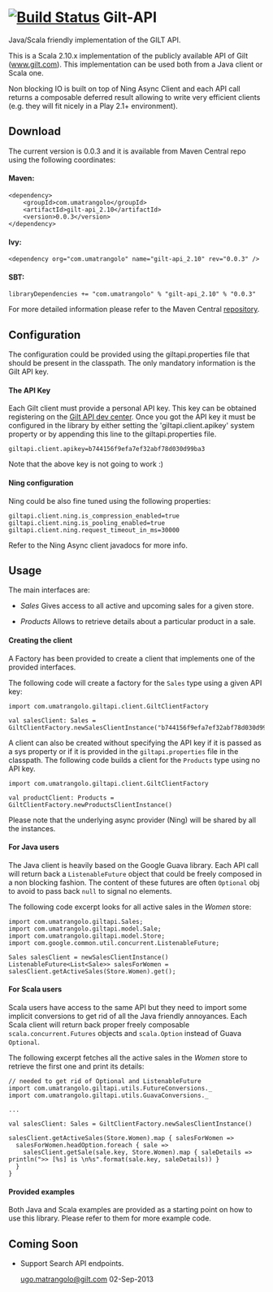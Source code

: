 [![Build Status](https://travis-ci.org/umatrangolo/gilt-api.png)](https://travis-ci.org/umatrangolo/gilt-api)
Gilt-API
========

Java/Scala friendly implementation of the GILT API.

This is a Scala 2.10.x implementation of the publicly available API
of Gilt (www.gilt.com). This implementation can be used both from a
Java client or Scala one.

Non blocking IO is built on top of Ning Async Client and each API call
returns a composable deferred result allowing to write very efficient
clients (e.g. they will fit nicely in a Play 2.1+ environment).

Download
--------

The current version is 0.0.3 and it is available from Maven Central
repo using the following coordinates:

#### Maven:

    <dependency>
        <groupId>com.umatrangolo</groupId>
        <artifactId>gilt-api_2.10</artifactId>
        <version>0.0.3</version>
    </dependency>

#### Ivy:

    <dependency org="com.umatrangolo" name="gilt-api_2.10" rev="0.0.3" />

#### SBT:

    libraryDependencies += "com.umatrangolo" % "gilt-api_2.10" % "0.0.3"

For more detailed information please refer to the Maven Central [repository](http://search.maven.org/#artifactdetails%7Ccom.umatrangolo%7Cgilt-api_2.10%7C0.0.3%7Cjar).

Configuration
-------------

The configuration could be provided using the giltapi.properties file
that should be present in the classpath. The only mandatory
information is the Gilt API key.

#### The API Key

Each Gilt client must provide a personal API key. This key can be
obtained registering on the [Gilt API dev center](http://api.gilt.com).
Once you got the API key it must be configured in the library by
either setting the 'giltapi.client.apikey' system property or by
appending this line to the giltapi.properties file.

    giltapi.client.apikey=b744156f9efa7ef32abf78d030d99ba3

Note that the above key is not going to work :)

#### Ning configuration

Ning could be also fine tuned using the following properties:

    giltapi.client.ning.is_compression_enabled=true
    giltapi.client.ning.is_pooling_enabled=true
    giltapi.client.ning.request_timeout_in_ms=30000

Refer to the Ning Async client javadocs for more info.

Usage
-----

The main interfaces are:

* *Sales*
  Gives access to all active and upcoming sales for a given store.

* *Products*
  Allows to retrieve details about a particular product in a sale.

#### Creating the client

A Factory has been provided to create a client that implements one of
the provided interfaces.

The following code will create a factory for the `Sales` type using a
given API key:

    import com.umatrangolo.giltapi.client.GiltClientFactory

    val salesClient: Sales = GiltClientFactory.newSalesClientInstance("b744156f9efa7ef32abf78d030d99ba3")

A client can also be created without specifying the API key if it is
passed as a sys property or if it is provided in the
`giltapi.properties` file in the classpath. The following code builds
a client for the `Products` type using no API key.

    import com.umatrangolo.giltapi.client.GiltClientFactory

    val productClient: Products = GiltClientFactory.newProductsClientInstance()

Please note that the underlying async provider (Ning) will be shared
by all the instances.

#### For Java users

The Java client is heavily based on the Google Guava library. Each API
call will return back a `ListenableFuture` object that could be freely
composed in a non blocking fashion. The content of these futures are
often `Optional` obj to avoid to pass back `null` to signal no
elements.

The following code excerpt looks for all active sales in the *Women*
store:

    import com.umatrangolo.giltapi.Sales;
    import com.umatrangolo.giltapi.model.Sale;
    import com.umatrangolo.giltapi.model.Store;
    import com.google.common.util.concurrent.ListenableFuture;

    Sales salesClient = newSalesClientInstance()
    ListenableFuture<List<Sale>> salesForWomen = salesClient.getActiveSales(Store.Women).get();

#### For Scala users

Scala users have access to the same API but they need to import some
implicit conversions to get rid of all the Java friendly
annoyances. Each Scala client will return back proper freely
composable `scala.concurrent.Futures` objects and `scala.Option` instead
of Guava `Optional`.

The following excerpt fetches all the active sales in the *Women* store
to retrieve the first one and print its details:

    // needed to get rid of Optional and ListenableFuture
    import com.umatrangolo.giltapi.utils.FutureConversions._
    import com.umatrangolo.giltapi.utils.GuavaConversions._

    ...

    val salesClient: Sales = GiltClientFactory.newSalesClientInstance()

    salesClient.getActiveSales(Store.Women).map { salesForWomen =>
      salesForWomen.headOption.foreach { sale =>
        salesClient.getSale(sale.key, Store.Women).map { saleDetails => println(">> [%s] is \n%s".format(sale.key, saleDetails)) }
      }
    }

#### Provided examples

Both Java and Scala examples are provided as a starting point on how
to use this library. Please refer to them for more example code.

Coming Soon
-----------

+ Support Search API endpoints.

    ugo.matrangolo@gilt.com
    02-Sep-2013
